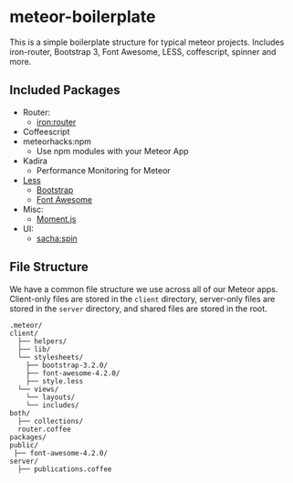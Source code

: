 meteor-boilerplate
==================

This is a simple boilerplate structure for typical meteor projects. Includes iron-router, Bootstrap 3, Font Awesome, LESS, coffescript, spinner and more.

## <a name="included-packages"></a> Included Packages

* Router:
  * [iron:router](https://github.com/EventedMind/iron-router)
* Coffeescript
* meteorhacks:npm
  * Use npm modules with your Meteor App
* Kadira
  * Performance Monitoring for Meteor
* [Less](http://lesscss.org)
  * [Bootstrap](http://getbootstrap.com)
  * [Font Awesome](http://fontawesome.io)
* Misc:
  * [Moment.js](http://momentjs.com/)
* UI:
  * [sacha:spin](https://github.com/SachaG/meteor-spin/)

## <a name="file-structure"></a> File Structure

We have a common file structure we use across all of our Meteor apps. Client-only files are stored in the `client` directory, server-only files are stored in the `server` directory, and shared files are stored in the root.

```
.meteor/
client/
  ├── helpers/
  ├── lib/
  └── stylesheets/
    ├── bootstrap-3.2.0/
    ├── font-awesome-4.2.0/
    ├── style.less
  └── views/
    └── layouts/
    └── includes/
both/
  ├── collections/
  router.coffee
packages/
public/
 ├── font-awesome-4.2.0/
server/
  ├── publications.coffee
```
